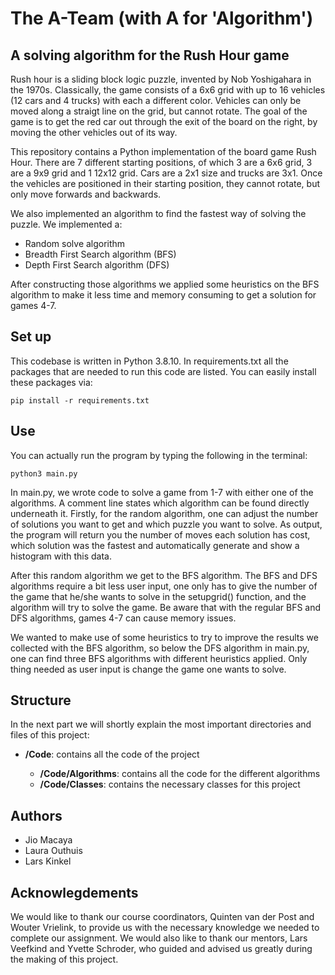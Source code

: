# The A-Team (with A for 'Algorithm')
## A solving algorithm for the Rush Hour game
Rush hour is a sliding block logic puzzle, invented by Nob Yoshigahara in the 1970s. Classically, the game consists of a 6x6 grid with up to 16 vehicles (12 cars and 4 trucks) with each a different color. Vehicles can only be moved along a straigt line on the grid, but cannot rotate. The goal of the game is to get the red car out through the exit of the board on the right, by moving the other vehicles out of its way.

This repository contains a Python implementation of the board game Rush Hour. There are 7 different starting positions, of which 3 are a 6x6 grid, 3 are a 9x9 grid and 1 12x12 grid. Cars are a 2x1 size and trucks are 3x1. Once the vehicles are positioned in their starting position, they cannot rotate, but only move forwards and backwards.

We also implemented an algorithm to find the fastest way of solving the puzzle. We implemented a:
<ul>
    <li>Random solve algorithm</li>
    <li>Breadth First Search algorithm (BFS)</li>
    <li>Depth First Search algorithm (DFS)</li>
</ul>
After constructing those algorithms we applied some heuristics on the BFS algorithm
to make it less time and memory consuming to get a solution for games 4-7.

## Set up
This codebase is written in Python 3.8.10. In requirements.txt all the packages that are needed to run this code are listed. You can easily install these packages via:
<pre><code>pip install -r requirements.txt</code></pre>

## Use
You can actually run the program by typing the following in the terminal:
<pre><code>python3 main.py</code></pre>

In main.py, we wrote code to solve a game from 1-7 with either one of the algorithms.
A comment line states which algorithm can be found directly underneath it. Firstly, for the random algorithm, one can adjust the number of solutions you want to get and which puzzle you want to solve. As output, the program will return you the number of moves each solution has cost, which solution was the fastest and automatically generate and show a histogram with this data.

After this random algorithm we get to the BFS algorithm. The BFS and DFS algorithms require a bit less user input, one only has to give the number of the game that he/she wants to solve in the setupgrid() function, and the algorithm will try to solve the game. Be aware that with the regular BFS and DFS algorithms, games 4-7 can cause memory issues.

We wanted to make use of some heuristics to try to improve the results we collected with the BFS algorithm, so below the DFS algorithm in main.py, one can find three BFS algorithms with different heuristics applied. Only thing needed as user input is change the game one wants to solve. 

## Structure
In the next part we will shortly explain the most important directories and files of this project:
<ul>
    <li><strong>/Code</strong>: contains all the code of the project</li>
    <ul>
    <li><strong>/Code/Algorithms</strong>: contains all the code for the different algorithms</li>
    <li><strong>/Code/Classes</strong>: contains the necessary classes for this project</li>
    </ul>
</ul>

## Authors
<ul>
    <li>Jio Macaya</li>
    <li>Laura Outhuis</li>
    <li>Lars Kinkel</li>
</ul>

## Acknowlegdements
We would like to thank our course coordinators, Quinten van der Post and Wouter Vrielink, to provide us with the necessary knowledge we needed to complete our assignment. We would also like to thank our mentors, Lars Veefkind and Yvette Schroder, who guided and advised us greatly during the making of this project.
